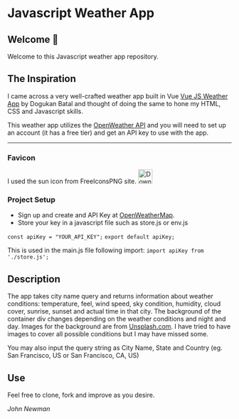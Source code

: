 # Javascript Weather App

## Welcome 👋

Welcome to this Javascript weather app repository.

## The Inspiration

I came across a very well-crafted weather app built in Vue [Vue JS Weather App](https://dogukanbatal.github.io/vue-weather-app) by Dogukan Batal and thought of doing the same to hone my HTML, CSS and Javascript skills.

This weather app utilizes the [OpenWeather API](https://openweathermap.org/) and you will need to set up an account (it has a free tier) and get an API key to use with the app.

---

### Favicon

I used the sun icon from FreeIconsPNG site.
<a href="https://www.freeiconspng.com/img/8579" title="Image from freeiconspng.com"><img src="https://www.freeiconspng.com/uploads/sun-icon-22.png" width="32" alt="Download Sun Icon" /></a>

### Project Setup

- Sign up and create and API Key at [OpenWeatherMap](https://openweathermap.org/).
- Store your key in a javascript file such as store.js or env.js

`const apiKey = "YOUR_API_KEY";`
`export default apiKey;`

This is used in the main.js file following import:
`import apiKey from './store.js';`

## Description

The app takes city name query and returns information about weather conditions: temperature, feel, wind speed, sky condition, humidity, cloud cover, sunrise, sunset and actual time in that city. The background of the container div changes depending on the weather conditions and night and day. Images for the background are from [Unsplash.com](https://unsplash.com/). I have tried to have images to cover all possible conditions but I may have missed some.

You may also input the query string as City Name, State and Country (eg. San Francisco, US or San Francisco, CA, US)

## Use

Feel free to clone, fork and improve as you desire.

*John Newman*
